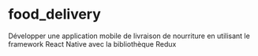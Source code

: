 # food_delivery
Développer une application mobile de livraison de nourriture en utilisant le framework React Native avec la bibliothèque Redux 
